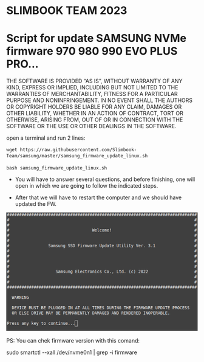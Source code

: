 # SLIMBOOK TEAM 2023
# Script for update SAMSUNG NVMe firmware 970 980 990 EVO PLUS PRO...

THE SOFTWARE IS PROVIDED “AS IS”, WITHOUT WARRANTY OF ANY KIND, EXPRESS OR IMPLIED, INCLUDING BUT NOT LIMITED TO THE WARRANTIES OF MERCHANTABILITY, FITNESS FOR A PARTICULAR PURPOSE AND NONINFRINGEMENT. IN NO EVENT SHALL THE AUTHORS OR COPYRIGHT HOLDERS BE LIABLE FOR ANY CLAIM, DAMAGES OR OTHER LIABILITY, WHETHER IN AN ACTION OF CONTRACT, TORT OR OTHERWISE, ARISING FROM, OUT OF OR IN CONNECTION WITH THE SOFTWARE OR THE USE OR OTHER DEALINGS IN THE SOFTWARE.

open a terminal and run 2 lines:

```
wget https://raw.githubusercontent.com/Slimbook-Team/samsung/master/samsung_firmware_update_linux.sh

bash samsung_firmware_update_linux.sh
```

- You will have to answer several questions, and before finishing, one will open in which we are going to follow the indicated steps.

- After that we will have to restart the computer and we should have updated the FW.

![Screenshot](https://raw.githubusercontent.com/Slimbook-Team/samsung/main/image.png)


PS: You can chek firmware version with this comand: 

sudo smartctl --xall /dev/nvme0n1 | grep -i firmware
